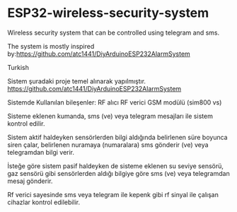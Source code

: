 # ESP32-wireless-security-system
Wireless security system that can be controlled using telegram and sms.

The system is mostly inspired by:https://github.com/atc1441/DiyArduinoESP232AlarmSystem

Turkish

Sistem şuradaki proje temel alınarak yapılmıştır. 
https://github.com/atc1441/DiyArduinoESP232AlarmSystem

Sistemde Kullanılan bileşenler:
RF alıcı
RF verici
GSM modülü (sim800 vs)


Sisteme eklenen kumanda, sms (ve) veya telegram mesajları ile sistem kontrol edilir.

Sistem aktif haldeyken sensörlerden bilgi aldığında belirlenen süre boyunca siren çalar, belirlenen nuramaya (numaralara) sms gönderir (ve) veya telegramdan bilgi verir.

İsteğe göre sistem pasif haldeyken de sisteme eklenen su seviye sensörü, gaz sensörü gibi sensörlerden aldığı bilgiye göre sms (ve) veya telegramdan mesaj gönderir.

Rf verici sayesinde sms veya telegram ile kepenk gibi rf sinyal ile çalışan cihazlar kontrol edilebilir.

